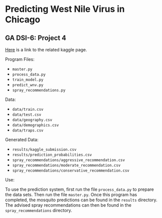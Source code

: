 # Predicting West Nile Virus in Chicago
## GA DSI-6: Project 4

[Here](https://www.kaggle.com/c/predict-west-nile-virus) is a link to the related kaggle page.

Program Files:
- `master.py`
- `process_data.py`
- `train_model.py`
- `predict_wnv.py`
- `spray_recommendations.py`

Data:
- `data/train.csv`
- `data/test.csv`
- `data/geography.csv`
- `data/demographics.csv`
- `data/traps.csv`

Generated Data:
- `results/kaggle_submission.csv`
- `results/prediction_probabilities.csv`
- `spray_recommendations/aggressive_recommendation.csv`
- `spray_recommendations/moderate_recommendation.csv`
- `spray_recommendations/conservative_recommendation.csv`

Use:

To use the prediction system, first run the file `process_data.py` to prepare the data sets.
Then run the file `master.py`.
Once this program has completed, the mosquito predictions can be found in the `results` directory.
The advised spray recommendations can then be found in the `spray_recommendations` directory. 
